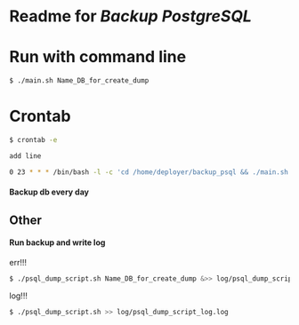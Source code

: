 # Readme for ***Backup PostgreSQL***

# Run with command line
```bash
$ ./main.sh Name_DB_for_create_dump
```


# Crontab

```bash
$ crontab -e

add line

0 23 * * * /bin/bash -l -c 'cd /home/deployer/backup_psql && ./main.sh Name_DB_for_create_dump'

```
    
#### Backup db every day


## Other

#### Run backup and write log

err!!!

```bash
$ ./psql_dump_script.sh Name_DB_for_create_dump &>> log/psql_dump_script_log.log
```

log!!!

```bash
$ ./psql_dump_script.sh >> log/psql_dump_script_log.log
```


